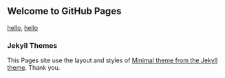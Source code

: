 ## Welcome to GitHub Pages
[hello](hello.md), [hello](hello_go.md)

### Jekyll Themes
This Pages site use the layout and styles of [Minimal theme from the Jekyll theme](https://github.com/pages-themes/minimal). Thank you.

